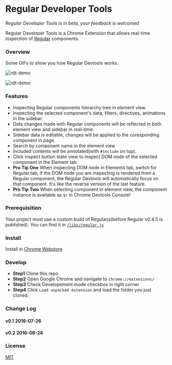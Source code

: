 # Regular Developer Tools

*Regular Developer Tools is in beta, your feedback is welcomed*

Regular Developer Tools is a Chrome Extension that allows real-time inspection of [Regular](http://regularjs.github.io/) components.

### Overview

Some GIFs to show you how Regular Devtools works.

![rdt-demo](https://raw.githubusercontent.com/zxc0328/regular-devtools/master/gifs/rdt_demo_ss.gif)

![rdt-demo](https://raw.githubusercontent.com/zxc0328/regular-devtools/master/gifs/rdt_demo_dom_ss.gif)

### Features

+ Inspecting Regular components hierarchy tree in element view.
+ Inspecting the selected component's data, filters, directives, animations in the sidebar.
+ Data changes made with Regular components will be reflected in both element view and sidebar in real-time.
+ Sidebar data is editable, changes will be applied to the coresponding component in page.
+ Search by component name in the element view 
+ Included contents will be annotated(with `#include` on top).
+ Click inspect button state view to inspect DOM node of the selected component in the Element tab.
+ **Pro Tip One** When inspecting DOM node in Elements tab, switch for Regular tab, if the DOM node you are inspecting is rendered from a Regular component, the Regular Devtools will automatically focus on that component. It's like the reverse version of the last feature.
+ **Pro Tip Two** When selecting component in element view, the component instance is available as `$r` in Chrome Devtools Console!

### Prerequisition

Your project must use a custom build of Regularjs(before Regular v0.4.5 is published). You can find it in [`/libs/regular.js`](https://github.com/regularjs/regular-devtools/blob/master/lib/regular.js)

### Install

Install in [Chrome Webstore](https://chrome.google.com/webstore/detail/regular-developer-tools/ehlcoecgkhfjffhmdhmhbjkjjpaecmam)

### Develop


+ **Step1** Clone this repo
+ **Step2** Open Google Chrome and navigate to `chrome://extensions/`
+ **Step3** Check Developement mode checkbox in right corner
+ **Step4** Click `Load unpacked extension` and load the folder you just cloned.




### Change Log

#### v0.1 2016-07-26

#### v0.2 2016-08-24

### License

[MIT](https://github.com/regularjs/regular-devtools/blob/master/LICENSE)
